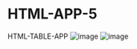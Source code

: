 # HTML-APP-5
HTML-TABLE-APP
![image](https://github.com/FuatColak/HTML-APP-5/assets/141162868/40ae574e-04ff-4953-b5d0-90c99ffb50db)
![image](https://github.com/FuatColak/HTML-APP-5/assets/141162868/ff8e5ca6-da4d-4dd0-a654-3bd045aa7aa0)
